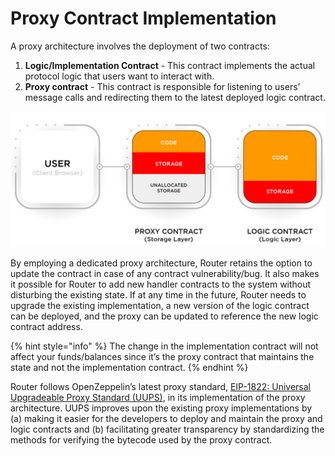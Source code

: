 # Proxy Contract Implementation

A proxy architecture involves the deployment of two contracts:

1. **Logic/Implementation Contract** - This contract implements the actual protocol logic that users want to interact with.
2. **Proxy contract** - This contract is responsible for listening to users’ message calls and redirecting them to the latest deployed logic contract.

![Schematic View of Proxy Contract Architecture](<../../../.gitbook/assets/Proxy Contract Implementation.png>)

By employing a dedicated proxy architecture, Router retains the option to update the contract in case of any contract vulnerability/bug. It also makes it possible for Router to add new handler contracts to the system without disturbing the existing state. If at any time in the future, Router needs to upgrade the existing implementation, a new version of the logic contract can be deployed, and the proxy can be updated to reference the new logic contract address.

{% hint style="info" %}
The change in the implementation contract will not affect your funds/balances since it’s the proxy contract that maintains the state and not the implementation contract.
{% endhint %}

Router follows OpenZeppelin’s latest proxy standard, [EIP-1822: Universal Upgradeable Proxy Standard (UUPS)](https://eips.ethereum.org/EIPS/eip-1822#motivation), in its implementation of the proxy architecture. UUPS improves upon the existing proxy implementations by (a) making it easier for the developers to deploy and maintain the proxy and logic contracts and (b) facilitating greater transparency by standardizing the methods for verifying the bytecode used by the proxy contract.
